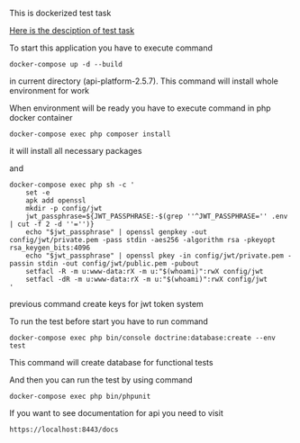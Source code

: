 This is dockerized test task

[Here is the desciption of test task](https://docs.google.com/document/d/1uUG3akf4R8A2rNBcdAi70s5EEHTqidstbXDtiHSHNXU/edit)

To start this application you have to execute command

```
docker-compose up -d --build

```
in current directory (api-platform-2.5.7). This command will install whole environment for work

When environment will be ready you have to execute command in php docker container
```
docker-compose exec php composer install
```
it will install all necessary packages

and
```
docker-compose exec php sh -c '
    set -e
    apk add openssl
    mkdir -p config/jwt
    jwt_passphrase=${JWT_PASSPHRASE:-$(grep ''^JWT_PASSPHRASE='' .env | cut -f 2 -d ''='')}
    echo "$jwt_passphrase" | openssl genpkey -out config/jwt/private.pem -pass stdin -aes256 -algorithm rsa -pkeyopt rsa_keygen_bits:4096
    echo "$jwt_passphrase" | openssl pkey -in config/jwt/private.pem -passin stdin -out config/jwt/public.pem -pubout
    setfacl -R -m u:www-data:rX -m u:"$(whoami)":rwX config/jwt
    setfacl -dR -m u:www-data:rX -m u:"$(whoami)":rwX config/jwt
'
```
previous command create keys for jwt token system

To run the test before start you have to run command
```
docker-compose exec php bin/console doctrine:database:create --env test
```
This command will create database for functional tests

And then you can run the test by using command
```
docker-compose exec php bin/phpunit
```

If you want to see documentation for api you need to visit
```
https://localhost:8443/docs
```
